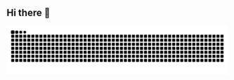 ## Hi there 👋

<!--
**andreadegirolamo99/andreadegirolamo99** is a ✨ _special_ ✨ repository because its `README.md` (this file) appears on your GitHub profile.

Here are some ideas to get you started:

- 🔭 I’m currently working on ...
- 🌱 I’m currently learning ...
- 👯 I’m looking to collaborate on ...
- 🤔 I’m looking for help with ...
- 💬 Ask me about ...
- 📫 How to reach me: ...
- 😄 Pronouns: ...
- ⚡ Fun fact: ...
-->

<picture>
  <source media="(prefers-color-scheme: dark)" srcset="https://raw.githubusercontent.com/andreadegirolamo99/mtandreadegirolamo99/output/github-contribution-grid-snake-dark.svg" />
  <source media="(prefers-color-scheme: light)" srcset="https://raw.githubusercontent.com/andreadegirolamo99/andreadegirolamo99/output/github-contribution-grid-snake.svg" />
  <img alt="github-snake" src="https://raw.githubusercontent.com/andreadegirolamo99/andreadegirolamo99/output/github-contribution-grid-snake.svg" />
</picture>
